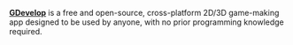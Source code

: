 [**GDevelop**](https://gdevelop.io/) is a free and open-source, cross-platform 2D/3D game-making app designed to be used by anyone, with no prior programming knowledge required.
